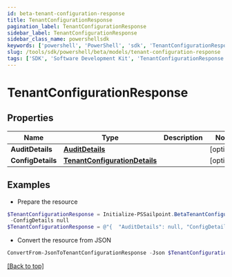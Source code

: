 ```yaml
---
id: beta-tenant-configuration-response
title: TenantConfigurationResponse
pagination_label: TenantConfigurationResponse
sidebar_label: TenantConfigurationResponse
sidebar_class_name: powershellsdk
keywords: ['powershell', 'PowerShell', 'sdk', 'TenantConfigurationResponse', 'BetaTenantConfigurationResponse'] 
slug: /tools/sdk/powershell/beta/models/tenant-configuration-response
tags: ['SDK', 'Software Development Kit', 'TenantConfigurationResponse', 'BetaTenantConfigurationResponse']
---
```



# TenantConfigurationResponse

## Properties

Name | Type | Description | Notes
------------ | ------------- | ------------- | -------------
**AuditDetails** | [**AuditDetails**](audit-details) |  | [optional] 
**ConfigDetails** | [**TenantConfigurationDetails**](tenant-configuration-details) |  | [optional] 

## Examples

- Prepare the resource
```powershell
$TenantConfigurationResponse = Initialize-PSSailpoint.BetaTenantConfigurationResponse  -AuditDetails null `
 -ConfigDetails null
$TenantConfigurationResponse = @"{  "AuditDetails": null, "ConfigDetails": null }"@
```

- Convert the resource from JSON
```powershell
ConvertFrom-JsonToTenantConfigurationResponse -Json $TenantConfigurationResponse
```


[[Back to top]](#) 

